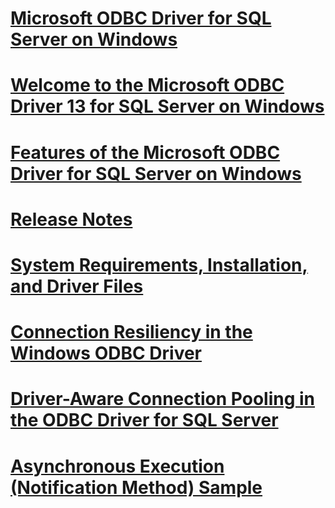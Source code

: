# [Microsoft ODBC Driver for SQL Server on Windows](microsoft-odbc-driver-for-sql-server-on-windows.md)
# [Welcome to the Microsoft ODBC Driver 13 for SQL Server on Windows](welcome-to-the-microsoft-odbc-driver-13-for-sql-server-on-windows.md)
# [Features of the Microsoft ODBC Driver for SQL Server on Windows](features-of-the-microsoft-odbc-driver-for-sql-server-on-windows.md)

# [Release Notes](release-notes.md)
# [System Requirements, Installation, and Driver Files](system-requirements-installation-and-driver-files.md)

# [Connection Resiliency in the Windows ODBC Driver](connection-resiliency-in-the-windows-odbc-driver.md)
# [Driver-Aware Connection Pooling in the ODBC Driver for SQL Server](driver-aware-connection-pooling-in-the-odbc-driver-for-sql-server.md)

# [Asynchronous Execution (Notification Method) Sample](asynchronous-execution-notification-method-sample.md)
